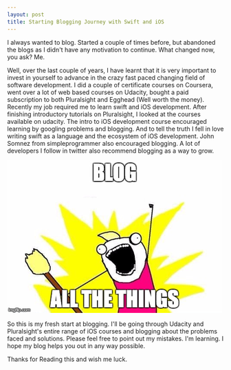 ```yaml
---
layout: post
title: Starting Blogging Journey with Swift and iOS
---
```


I always wanted to blog. Started a couple of times before, but abandoned the blogs as I didn't have any motivation
to continue. What changed now, you ask? Me.

Well, over the last couple of years, I have learnt that it is very important to invest in yourself to advance
in the crazy fast paced changing field of software development. I did a couple of certificate courses on Coursera,
went over a lot of web based courses on Udacity, bought a paid subscription to both Pluralsight and Egghead (Well
worth the money). Recently my job required me to learn swift and iOS development. After finishing introductory
tutorials on Pluralsight, I looked at the courses available on udacity. The intro to iOS development course
encouraged learning by googling problems and blogging. And to tell the truth I fell in love writing swift as a
language and the ecosystem of iOS development. John Somnez from simpleprogrammer also encouraged blogging. A lot
of developers I follow in twitter also recommend blogging as a way to grow.

![Blog All The Things](/assets/images/blog-all-things.jpg)

So this is my fresh start at blogging. I'll be going through Udacity and Pluralsight's entire range of iOS
courses and blogging about the problems faced and solutions. Please feel free to point out my mistakes. I'm
learning. I hope my blog helps you out in any way possible.

Thanks for Reading this and wish me luck.